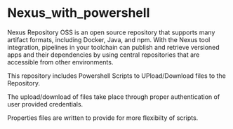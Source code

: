 # Nexus_with_powershell

Nexus Repository OSS is an open source repository that supports many artifact formats, including Docker, Java, and npm.
With the Nexus tool integration, pipelines in your toolchain can publish and retrieve versioned apps and their dependencies 
by using central repositories that are accessible from other environments.

This repository includes Powershell Scripts to UPload/Download files to the Repository.

The upload/download of files take place through proper authentication of user provided credentials.

Properties files are written to provide for more flexibilty of scripts.
